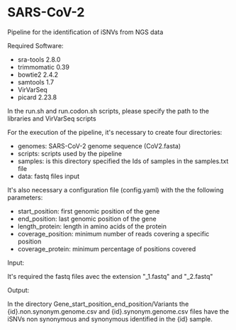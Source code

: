 # SARS-CoV-2
Pipeline for the identification of iSNVs from NGS data


Required Software:

- sra-tools 2.8.0
- trimmomatic 0.39
- bowtie2 2.4.2
- samtools 1.7
- VirVarSeq
- picard 2.23.8

In the run.sh and run.codon.sh scripts, please specify the path to the libraries and VirVarSeq scripts

For the execution of the pipeline, it's necessary to create four directories:

- genomes: SARS-CoV-2 genome sequence (CoV2.fasta)
- scripts: scripts used by the pipeline
- samples: is this directory specified the Ids of samples in the samples.txt file
- data: fastq files input

It's also necessary a configuration file (config.yaml) with the the following parameters:

- start_position: first genomic position of the gene
- end_position: last genomic position of the gene
- length_protein: length in amino acids of the protein
- coverage_position: minimum number of reads covering a specific position
- coverage_protein: minimum percentage of positions covered


Input:

It's required the fastq files avec the extension "_1.fastq" and "_2.fastq"

Output:

In the directory Gene_start_position_end_position/Variants the {id}.non.synonym.genome.csv and {id}.synonym.genome.csv files have the iSNVs non synonymous and synonymous identified in the {id} sample.  

